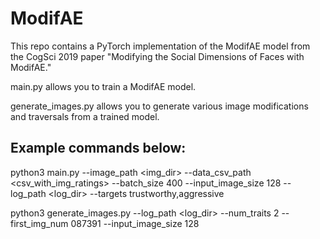 # ModifAE

This repo contains a PyTorch implementation of the ModifAE model from the CogSci 2019 paper "Modifying the Social Dimensions of Faces with ModifAE."

main.py   allows you to train a ModifAE model.

generate_images.py  allows you to generate various image modifications and traversals from a trained model.

## Example commands below:

python3 main.py --image_path <img_dir> --data_csv_path <csv_with_img_ratings> --batch_size 400 --input_image_size 128 --log_path <log_dir> --targets trustworthy,aggressive


python3 generate_images.py --log_path <log_dir> --num_traits 2 --first_img_num 087391 --input_image_size 128

